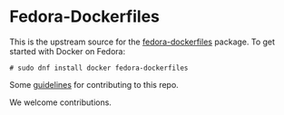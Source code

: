 Fedora-Dockerfiles
==================

This is the upstream source for the [fedora-dockerfiles](http://koji.fedoraproject.org/koji/packageinfo?packageID=18023) package.  To get started with Docker on Fedora:

```
# sudo dnf install docker fedora-dockerfiles
```

Some [guidelines](https://github.com/projectatomic/container-best-practices) for contributing to this repo.

We welcome contributions.
